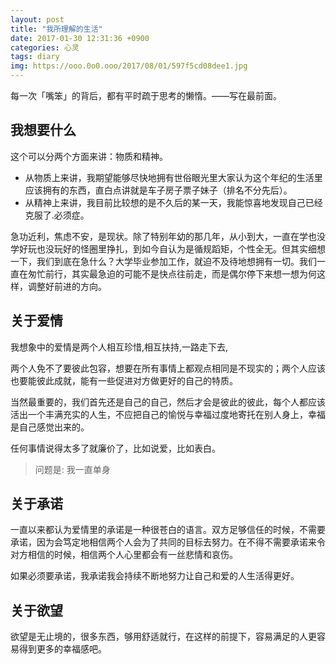 ```yaml
---
layout: post
title: "我所理解的生活"
date: 2017-01-30 12:31:36 +0900
categories: 心灵
tags: diary
img: https://ooo.0o0.ooo/2017/08/01/597f5cd08dee1.jpg
---
```


每一次「嘴笨」的背后，都有平时疏于思考的懒惰。——写在最前面。

## 我想要什么

这个可以分两个方面来讲：物质和精神。


* 从物质上来讲，我期望能够尽快地拥有世俗眼光里大家认为这个年纪的生活里应该拥有的东西，直白点讲就是车子房子票子妹子（排名不分先后）。
* 从精神上来讲，我目前比较想的是不久后的某一天，我能惊喜地发现自己已经克服了.必须症。

急功近利，焦虑不安，是现状。除了特别年幼的那几年，从小到大，一直在学也没学好玩也没玩好的怪圈里挣扎，到如今自认为是循规蹈矩，个性全无。但其实细想一下，我们到底在急什么？大学毕业参加工作，就迫不及待地想拥有一切。我们一直在匆忙前行，其实最急迫的可能不是快点往前走，而是偶尔停下来想一想为何这样，调整好前进的方向。

## 关于爱情

我想象中的爱情是两个人相互珍惜,相互扶持,一路走下去,

两个人免不了要彼此包容，想要在所有事情上都观点相同是不现实的；两个人应该也要能彼此成就，能有一些促进对方做更好的自己的特质。

当然最重要的，我们首先还是自己的自己，然后才会是彼此的彼此，每个人都应该活出一个丰满充实的人生，不应把自己的愉悦与幸福过度地寄托在别人身上，幸福是自己感觉出来的。

任何事情说得太多了就廉价了，比如说爱，比如表白。

>问题是: 我一直单身

## 关于承诺

一直以来都认为爱情里的承诺是一种很苍白的语言。双方足够信任的时候，不需要承诺，因为会笃定地相信两个人会为了共同的目标去努力。在不得不需要承诺来令对方相信的时候，相信两个人心里都会有一丝悲情和哀伤。

如果必须要承诺，我承诺我会持续不断地努力让自己和爱的人生活得更好。

## 关于欲望

欲望是无止境的，很多东西，够用舒适就行，在这样的前提下，容易满足的人更容易得到更多的幸福感吧。
